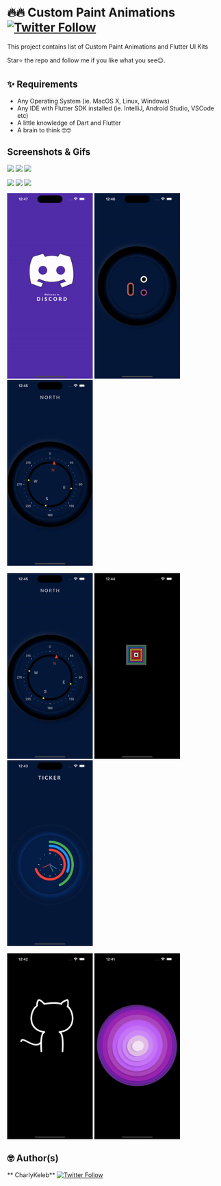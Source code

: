 # 🔥🔥 Custom Paint Animations [![Twitter Follow](https://img.shields.io/twitter/follow/CharlyKeleb.svg?style=social)](https://twitter.com/CharlyKeleb)

This project contains list of Custom Paint Animations and Flutter UI Kits

Star⭐ the repo and follow me if you like what you see😉.

## ✨ Requirements

* Any Operating System (ie. MacOS X, Linux, Windows)
* Any IDE with Flutter SDK installed (ie. IntelliJ, Android Studio, VSCode etc)
* A little knowledge of Dart and Flutter
* A brain to think 🤓🤓

## Screenshots & Gifs

<img src="ss/1.gif" width="200"> <img src="ss/3.gif" width="200"> <img src="ss/2.gif" width="200">

<img src="ss/4.gif" width="200"> <img src="ss/5.gif" width="200"> <img src="ss/6.gif" width="200">

<img src="ss/7.gif" width="200"> <img src="ss/8.gif" width="200"> <img src="ss/9.gif" width="200">

<img src="ss/10.gif" width="200"> <img src="ss/11.gif" width="200"> <img src="ss/12.gif" width="200"> 

<img src="ss/13.gif" width="200"> <img src="ss/14.gif" width="200"> 

## 🤓 Author(s)

**
CharlyKeleb** [![Twitter Follow](https://img.shields.io/twitter/follow/Charlykeleb.svg?style=social)](https://twitter.com/Charlykeleb)
